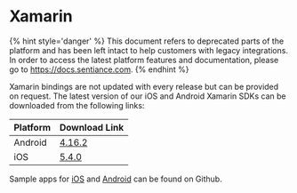 # Xamarin

{% hint style='danger' %} This document refers to deprecated parts of the platform and has been left intact to help customers with legacy integrations. In order to access the latest platform features and documentation, please go to https://docs.sentiance.com. {% endhint %}

Xamarin bindings are not updated with every release but can be provided on request. The latest version of our iOS and Android Xamarin SDKs can be downloaded from the following links:

| Platform | Download Link |
| :--- | :--- |
| Android | [4.16.2](https://s3-eu-west-1.amazonaws.com/sentiance-u1-sdk-downloads/android/xamarin/sentiance-android-sdk-4.16.2.dll) |
| iOS | [5.4.0](https://sentiance-sdk.s3-eu-west-1.amazonaws.com/ios/xamarin/sentiance-ios-sdk-5.4.0.zip) |

Sample apps for [iOS](https://github.com/sentiance/sdk-starter-ios-xamarin) and [Android](https://github.com/sentiance/sdk-starter-android-xamarin) can be found on Github. 

